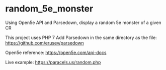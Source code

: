 # random_5e_monster
Using Open5e API and Parsedown, display a random 5e monster of a given CR

This project uses PHP 7
Add Parsedown in the same directory as the file: https://github.com/erusev/parsedown

Open5e reference: https://open5e.com/api-docs

Live example: https://paracels.us/random.php
